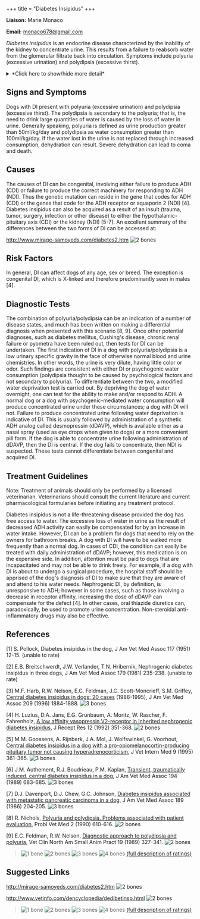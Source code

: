 +++
title = "Diabetes Insipidus"
+++

**Liaison:** Marie Monaco

**Email:** <monaco678@gmail.com>



*Diabetes insipidus* is an endocrine disease characterized by the
inability of the kidney to concentrate urine.  This results from a
failure to reabsorb water from the glomerular filtrate back into
circulation.  Symptoms include polyuria (excessive urination) and
polydipsia (excessive thirst).


<details>
<summary>*Click here to show/hide more detail*</summary>

*Diabetes insipidus* has been described in dogs as early as 1951
\[1\]. *Diabetes insipidus* is a disease of the endocrine system
characterized by a deficiency in antidiuretic hormone (ADH) activity.
This hormone, also referred to as vasopressin or arginine vasopressin
(AVP), is synthesized by neurons in the hypothalamus and stored in the
posterior pituitary gland. Antidiuretic hormone acts on the kidney to
promote concentration of urine by removing water from the glomerular
filtrate back into circulation. This is accomplished through the
binding of the hormone to the tubular cells of the kidney, resulting in
the insertion of a specific protein (aquaporin 2) into the cell
membrane. This protein then functions as a water channel, permitting
concentration of urine and conservation of bodily water. Antidiuretic
hormone is secreted in response to changes plasma osmolality and blood
volume. A deficiency of ADH activity can result from either

1. a deficiency of ADH (called central diabetes insipidus (CDI)), or
2. an inability of the kidney to respond to ADH (called nephrogenic diabetes insipidus (NDI))

Dogs have been reported to have both forms \[2, 3\].

</details>



Signs and Symptoms
------------------

Dogs with DI present with polyuria (excessive urination) and polydipsia
(excessive thirst).  The polydipsia is secondary to the polyuria; that
is, the need to drink large quantities of water is caused by the loss of
water in urine.  Generally speaking, polyuria is defined as urine
production greater than 50ml/kg/day and polydipsia as water consumption
greater than 100ml/kg/day.  If the water lost in the urine is not
replaced through increased consumption, dehydration can result.  Severe
dehydration can lead to coma and death.

Causes
------

The causes of DI can be congenital, involving either failure to produce
ADH (CDI) or failure to produce the correct machinery for responding to
ADH (NDI).  Thus the genetic mutation can reside in the gene that codes
for ADH (CDI) or the genes that code for the ADH receptor or aquaporin 2
(NDI) \[4\].  Diabetes insipidus can also be acquired as a result of an
insult (trauma, tumor, surgery, infection or other disease) to either
the hypothalamic-pituitary axis (CDI) or the kidney (NDI) \[5-7\].  An
excellent summary of the differences between the two forms of DI can be
accessed at:

<http://www.mirage-samoyeds.com/diabetes2.htm>
![2 bones](/img/2-bones.gif)



Risk Factors
------------

In general, DI can affect dogs of any age, sex or breed.  The exception
is congenital DI, which is X-linked and therefore predominantly seen in
males \[4\].

Diagnostic Tests
----------------

The combination of polyuria/polydipsia can be an indication of a number
of disease states, and much has been written on making a differential
diagnosis when presented with this scenario \[8, 9\].
Once other potential diagnoses, such as
diabetes mellitus, Cushing's disease, chronic renal failure or pyometra
have been ruled out, then tests for DI can be undertaken.  The first
indication of DI in a dog with polyuria/polydipsia is a low urinary
specific gravity in the face of otherwise normal blood and urine
chemistries.  In other words, the urine is very dilute, having little
color or odor.  Such findings are consistent with either DI or
psychogenic water consumption (polydipsia thought to be caused by
psychological factors and not secondary to polyuria).  To differentiate
between the two, a modified water deprivation test is carried out.  By
depriving the dog of water overnight, one can test for the ability to
make and/or respond to ADH. A normal dog or a dog with
psychogenic-mediated water consumption will produce concentrated urine
under these circumstances; a dog with DI will not.  Failure to produce
concentrated urine following water deprivation is indicative of DI.
This is usually followed by administration of a synthetic ADH analog
called desmopressin (dDAVP), which is available either as a nasal spray
(used as eye drops when given to dogs) or a more convenient pill form.
If the dog is able to concentrate urine following administration of
dDAVP, then the DI is central.  If the dog fails to concentrate, then
NDI is suspected.  These tests cannot differentiate between congenital
and acquired DI.

Treatment Guidelines
--------------------

Note: Treatment of animals should only be performed by a licensed
veterinarian. Veterinarians should consult the current literature and
current pharmacological formularies before initiating any treatment
protocol.

Diabetes insipidus is not a life-threatening disease provided the dog
has free access to water.  The excessive loss of water in urine as the
result of decreased ADH activity can easily be compensated for by an
increase in water intake.  However, DI can be a problem for dogs that
need to rely on the owners for bathroom breaks.  A dog with DI will have
to be walked more frequently than a normal dog.  In cases of CDI, the
condition can easily be treated with daily administration of dDAVP;
however, this medication is on the expensive side.  In addition,
attention must be paid to dogs that are incapacitated and may not be
able to drink freely.  For example, if a dog with DI is about to undergo
a surgical procedure, the hospital staff should be apprised of the dog's
diagnosis of DI to make sure that they are aware of and attend to his
water needs.  Nephrogenic DI, by definition, is unresponsive to ADH;
however in some cases, such as those involving a decrease in receptor
affinity, increasing the dose of dDAVP can compensate for the defect
\[4\].   In other cases, oral thiazide diuretics can, paradoxically, be
used to promote urine concentration.  Non-steroidal anti-inflammatory
drugs may also be effective.

References
----------

\[1\] S. Pollock, Diabetes insipidus in the dog, J Am Vet Med Assoc 117
(1951) 12-15. (unable to rate)

\[2\] E.B. Breitschwerdt, J.W. Verlander, T.N. Hribernik, Nephrogenic
diabetes insipidus in three dogs, J Am Vet Med Assoc 179 (1981)
235-238.  (unable to rate)

\[3\] M.F. Harb, R.W. Nelson, E.C. Feldman, J.C. Scott-Moncrieff, S.M.
Griffey, [Central diabetes insipidus in dogs: 20 cases](http://www.ncbi.nlm.nih.gov/sites/entrez?Db=pubmed&Cmd=ShowDetailView&TermToSearch=8944803&ordinalpos=2&itool=EntrezSystem2.PEntrez.Pubmed.Pubmed_ResultsPanel.Pubmed_RVDocSum)
(1986-1995), J Am Vet Med Assoc 209 (1996) 1884-1888.
![3 bones](/img/3-bones.gif)

\[4\] H. Luzius, D.A. Jans, E.G. Grunbaum, A. Moritz, W. Rascher, F.
Fahrenholz, [A low affinity vasopressin V2-receptor in inherited
nephrogenic diabetes
insipidus](http://www.ncbi.nlm.nih.gov/sites/entrez?Db=pubmed&Cmd=ShowDetailView&TermToSearch=1387165&ordinalpos=33&itool=EntrezSystem2.PEntrez.Pubmed.Pubmed_ResultsPanel.Pubmed_RVDocSum),
J Recept Res 12 (1992) 351-368.
![2 bones](/img/2-bones.gif)

\[5\] M.M. Goossens, A. Rijnberk, J.A. Mol, J. Wolfswinkel, G. Voorhout,
[Central diabetes insipidus in a dog with a
pro-opiomelanocortin-producing pituitary tumor not causing
hyperadrenocorticism](http://www.ncbi.nlm.nih.gov/sites/entrez?Db=pubmed&Cmd=ShowDetailView&TermToSearch=8531185&ordinalpos=1&itool=EntrezSystem2.PEntrez.Pubmed.Pubmed_ResultsPanel.Pubmed_RVDocSum),
J Vet Intern Med 9 (1995) 361-365.
![3 bones](/img/3-bones.gif)

\[6\] J.M. Authement, R.J. Boudrieau, P.M. Kaplan, [Transient,
traumatically induced, central diabetes insipidus in a
dog](http://www.ncbi.nlm.nih.gov/sites/entrez?Db=pubmed&Cmd=ShowDetailView&TermToSearch=2925484&ordinalpos=1&itool=EntrezSystem2.PEntrez.Pubmed.Pubmed_ResultsPanel.Pubmed_RVDocSum),
J Am Vet Med Assoc 194 (1989) 683-685.
![3 bones](/img/3-bones.gif)

\[7\] D.J. Davenport, D.J. Chew, G.C. Johnson, [Diabetes insipidus
associated with metastatic pancreatic carcinoma in a
dog](http://www.ncbi.nlm.nih.gov/sites/entrez?Db=pubmed&Cmd=ShowDetailView&TermToSearch=3017907&ordinalpos=1&itool=EntrezSystem2.PEntrez.Pubmed.Pubmed_ResultsPanel.Pubmed_RVDocSum),
J Am Vet Med Assoc 189 (1986) 204-205.
![3 bones](/img/3-bones.gif)

\[8\] R. Nichols, [Polyuria and polydipsia. Problems associated with
patient
evaluation](http://www.ncbi.nlm.nih.gov/sites/entrez?Db=pubmed&Cmd=ShowDetailView&TermToSearch=2134078&ordinalpos=2&itool=EntrezSystem2.PEntrez.Pubmed.Pubmed_ResultsPanel.Pubmed_RVDocSum),
Probl Vet Med 2 (1990) 610-616.
![2 bones](/img/2-bones.gif)

\[9\] E.C. Feldman, R.W. Nelson, [Diagnostic approach to polydipsia and
polyuria](http://www.ncbi.nlm.nih.gov/sites/entrez?Db=pubmed&Cmd=ShowDetailView&TermToSearch=2648668&ordinalpos=1&itool=EntrezSystem2.PEntrez.Pubmed.Pubmed_ResultsPanel.Pubmed_RVAbstractPlus),
Vet Clin North Am Small Anim Pract 19 (1989) 327-341.
![2 bones](/img/2-bones.gif)


> ![1 bone](/img/1-bone.gif)
> ![2 bones](/img/2-bones.gif)
> ![3 bones](/img/3-bones.gif)
> ![4 bones](/img/4-bones.gif)
> [(full description of ratings)](/diseases/ratings-what-do-they-mean)


Suggested Links
---------------

<http://mirage-samoyeds.com/diabetes2.htm>
![2 bones](/img/2-bones.gif)

<http://www.vetinfo.com/dencyclopedia/dedibetinsp.html>
![2 bones](/img/2-bones.gif)


> ![1 bone](/img/1-bone.gif)
> ![2 bones](/img/2-bones.gif)
> ![3 bones](/img/3-bones.gif)
> ![4 bones](/img/4-bones.gif)
> [(full description of ratings)](/diseases/ratings-what-do-they-mean)

